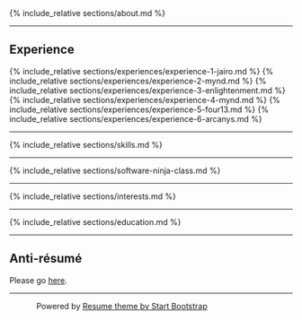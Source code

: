 <div class="container-fluid p-0">
    <section class="resume-section" id="about">
        {% include_relative sections/about.md %}
    </section>
    <hr class="m-0" /> 
    <section class="resume-section" id="experience">
        <div class="resume-section-content">
            <h2 class="mb-5">Experience</h2>
            {% include_relative sections/experiences/experience-1-jairo.md %}
            {% include_relative sections/experiences/experience-2-mynd.md %}
            {% include_relative sections/experiences/experience-3-enlightenment.md %}
            {% include_relative sections/experiences/experience-4-mynd.md %}
            {% include_relative sections/experiences/experience-5-four13.md %}
            {% include_relative sections/experiences/experience-6-arcanys.md %}
        </div>
    </section>
    <hr class="m-0" />
    <section class="resume-section" id="skills">
        {% include_relative sections/skills.md %}
    </section>
    <hr class="m-0" />
    <section class="resume-section" id="software-ninja-class">
        {% include_relative sections/software-ninja-class.md %}
    </section>
    <hr class="m-0" />
    <section class="resume-section" id="interests" style="min-height: 0px;">
        {% include_relative sections/interests.md %}
    </section>
    <hr class="m-0" />
    <section class="resume-section" id="education">
        {% include_relative sections/education.md %}
    </section>
    <hr class="m-0" />
    <section class="resume-section" id="anti-resume" style="min-height: 0px;">
        <div class="resume-section-content">
            <h2 class="mb-5">Anti-r&eacute;sum&eacute;</h2>
            <p>Please go <a href="/resume/anti-resume">here</a>.</p>
            <p class="mb-0"></p>
        </div>
    </section>
    <hr />
    <footer class="footer">
        <div class="container">
            <span class="text-muted" style="padding-left: 48px;">
                Powered by <a href="https://startbootstrap.com/themes/resume/">Resume theme by Start Bootstrap</a>
            </span>
        </div>
    </footer>
    <p></p>
</div>